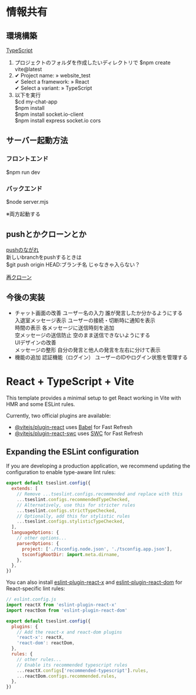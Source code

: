 # 情報共有

## 環境構築
[TypeScript][def3]

1. プロジェクトのフォルダを作成したいディレクトリで $npm create vite@latest<br>
2. ✔ Project name: » website_test<br>
  ✔ Select a framework: » React<br>
  ✔ Select a variant: » TypeScript<br>
3. 以下を実行<br>
  $cd my-chat-app<br>
  $npm install<br>
  $npm install socket.io-client<br>
  $npm install express socket.io cors<br>

## サーバー起動方法
### フロントエンド
$npm run dev
### バックエンド
$node server.mjs

※両方起動する

## pushとかクローンとか
[pushのながれ][def2]　<br>
新しいbranchをpushするときは<br>
$git push origin HEAD:ブランチ名
じゃなきゃ入らない？

[再クローン][def]

## 今後の実装
- チャット画面の改善
ユーザー名の入力	誰が発言したか分かるようにする<br>
入退室メッセージ表示	ユーザーの接続・切断時に通知を表示<br>
時間の表示	各メッセージに送信時刻を追加<br>
空メッセージの送信防止	空のまま送信できないようにする<br>
UIデザインの改善<br>
メッセージの整形	自分の発言と他人の発言を左右に分けて表示<br>
- 機能の追加
認証機能（ログイン）	ユーザーのIDやログイン状態を管理する<br>



[def]: https://qiita.com/hellhellmymy/items/b30db8e6ff6cdad9efcd
[def2]: https://qiita.com/nt-7/items/c5ea999a2638e03ee418
[def3]: https://qiita.com/ochiochi/items/efdaa0ae7d8c972c8103
[def4]: https://chatgpt.com/share/68132de3-48a4-8003-be83-c0e22c0206d2



# React + TypeScript + Vite

This template provides a minimal setup to get React working in Vite with HMR and some ESLint rules.

Currently, two official plugins are available:

- [@vitejs/plugin-react](https://github.com/vitejs/vite-plugin-react/blob/main/packages/plugin-react) uses [Babel](https://babeljs.io/) for Fast Refresh
- [@vitejs/plugin-react-swc](https://github.com/vitejs/vite-plugin-react/blob/main/packages/plugin-react-swc) uses [SWC](https://swc.rs/) for Fast Refresh

## Expanding the ESLint configuration

If you are developing a production application, we recommend updating the configuration to enable type-aware lint rules:

```js
export default tseslint.config({
  extends: [
    // Remove ...tseslint.configs.recommended and replace with this
    ...tseslint.configs.recommendedTypeChecked,
    // Alternatively, use this for stricter rules
    ...tseslint.configs.strictTypeChecked,
    // Optionally, add this for stylistic rules
    ...tseslint.configs.stylisticTypeChecked,
  ],
  languageOptions: {
    // other options...
    parserOptions: {
      project: ['./tsconfig.node.json', './tsconfig.app.json'],
      tsconfigRootDir: import.meta.dirname,
    },
  },
})
```

You can also install [eslint-plugin-react-x](https://github.com/Rel1cx/eslint-react/tree/main/packages/plugins/eslint-plugin-react-x) and [eslint-plugin-react-dom](https://github.com/Rel1cx/eslint-react/tree/main/packages/plugins/eslint-plugin-react-dom) for React-specific lint rules:

```js
// eslint.config.js
import reactX from 'eslint-plugin-react-x'
import reactDom from 'eslint-plugin-react-dom'

export default tseslint.config({
  plugins: {
    // Add the react-x and react-dom plugins
    'react-x': reactX,
    'react-dom': reactDom,
  },
  rules: {
    // other rules...
    // Enable its recommended typescript rules
    ...reactX.configs['recommended-typescript'].rules,
    ...reactDom.configs.recommended.rules,
  },
})
```
